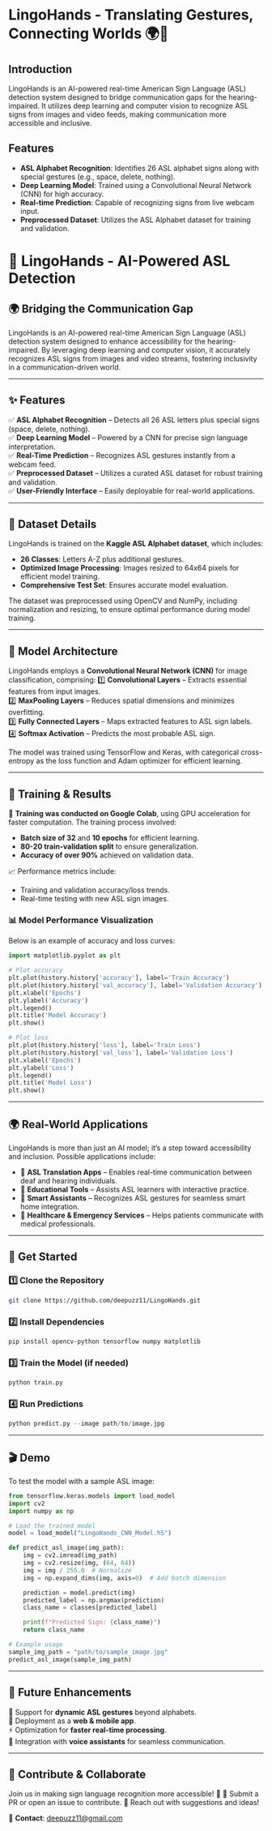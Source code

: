 # LingoHands - Translating Gestures, Connecting Worlds 🌍🤝

## Introduction
LingoHands is an AI-powered real-time American Sign Language (ASL) detection system designed to bridge communication gaps for the hearing-impaired. It utilizes deep learning and computer vision to recognize ASL signs from images and video feeds, making communication more accessible and inclusive.

## Features
- **ASL Alphabet Recognition**: Identifies 26 ASL alphabet signs along with special gestures (e.g., space, delete, nothing).
- **Deep Learning Model**: Trained using a Convolutional Neural Network (CNN) for high accuracy.
- **Real-time Prediction**: Capable of recognizing signs from live webcam input.
- **Preprocessed Dataset**: Utilizes the ASL Alphabet dataset for training and validation.
# 🤟 LingoHands - AI-Powered ASL Detection

## 🌍 Bridging the Communication Gap
LingoHands is an AI-powered real-time American Sign Language (ASL) detection system designed to enhance accessibility for the hearing-impaired. By leveraging deep learning and computer vision, it accurately recognizes ASL signs from images and video streams, fostering inclusivity in a communication-driven world.

---
## ✨ Features
✅ **ASL Alphabet Recognition** – Detects all 26 ASL letters plus special signs (space, delete, nothing).  
✅ **Deep Learning Model** – Powered by a CNN for precise sign language interpretation.  
✅ **Real-Time Prediction** – Recognizes ASL gestures instantly from a webcam feed.  
✅ **Preprocessed Dataset** – Utilizes a curated ASL dataset for robust training and validation.  
✅ **User-Friendly Interface** – Easily deployable for real-world applications.  

---
## 📂 Dataset Details
LingoHands is trained on the **Kaggle ASL Alphabet dataset**, which includes:
- **26 Classes**: Letters A-Z plus additional gestures.
- **Optimized Image Processing**: Images resized to 64x64 pixels for efficient model training.
- **Comprehensive Test Set**: Ensures accurate model evaluation.

The dataset was preprocessed using OpenCV and NumPy, including normalization and resizing, to ensure optimal performance during model training.

---
## 🧠 Model Architecture
LingoHands employs a **Convolutional Neural Network (CNN)** for image classification, comprising:
1️⃣ **Convolutional Layers** – Extracts essential features from input images.  
2️⃣ **MaxPooling Layers** – Reduces spatial dimensions and minimizes overfitting.  
3️⃣ **Fully Connected Layers** – Maps extracted features to ASL sign labels.  
4️⃣ **Softmax Activation** – Predicts the most probable ASL sign.  

The model was trained using TensorFlow and Keras, with categorical cross-entropy as the loss function and Adam optimizer for efficient learning.

---
## 🎯 Training & Results
🚀 **Training was conducted on Google Colab**, using GPU acceleration for faster computation. The training process involved:
- **Batch size of 32** and **10 epochs** for efficient learning.
- **80-20 train-validation split** to ensure generalization.
- **Accuracy of over 90%** achieved on validation data.

📈 Performance metrics include:
- Training and validation accuracy/loss trends.
- Real-time testing with new ASL sign images.

### 📊 Model Performance Visualization
Below is an example of accuracy and loss curves:

```python
import matplotlib.pyplot as plt

# Plot accuracy
plt.plot(history.history['accuracy'], label='Train Accuracy')
plt.plot(history.history['val_accuracy'], label='Validation Accuracy')
plt.xlabel('Epochs')
plt.ylabel('Accuracy')
plt.legend()
plt.title('Model Accuracy')
plt.show()

# Plot loss
plt.plot(history.history['loss'], label='Train Loss')
plt.plot(history.history['val_loss'], label='Validation Loss')
plt.xlabel('Epochs')
plt.ylabel('Loss')
plt.legend()
plt.title('Model Loss')
plt.show()
```

---
## 🌍 Real-World Applications
LingoHands is more than just an AI model; it’s a step toward accessibility and inclusion. Possible applications include:
- 🔹 **ASL Translation Apps** – Enables real-time communication between deaf and hearing individuals.
- 🔹 **Educational Tools** – Assists ASL learners with interactive practice.
- 🔹 **Smart Assistants** – Recognizes ASL gestures for seamless smart home integration.
- 🔹 **Healthcare & Emergency Services** – Helps patients communicate with medical professionals.

---
## 🚀 Get Started
### 1️⃣ Clone the Repository
```bash
git clone https://github.com/deepuzz11/LingoHands.git
```
### 2️⃣ Install Dependencies
```bash
pip install opencv-python tensorflow numpy matplotlib
```
### 3️⃣ Train the Model (if needed)
```python
python train.py
```
### 4️⃣ Run Predictions
```python
python predict.py --image path/to/image.jpg
```

---
## 🎬 Demo
To test the model with a sample ASL image:
```python
from tensorflow.keras.models import load_model
import cv2
import numpy as np

# Load the trained model
model = load_model("LingoHands_CNN_Model.h5")

def predict_asl_image(img_path):
    img = cv2.imread(img_path)
    img = cv2.resize(img, (64, 64))
    img = img / 255.0  # Normalize
    img = np.expand_dims(img, axis=0)  # Add batch dimension

    prediction = model.predict(img)
    predicted_label = np.argmax(prediction)
    class_name = classes[predicted_label]

    print(f"Predicted Sign: {class_name}")
    return class_name

# Example usage
sample_img_path = "path/to/sample_image.jpg"
predict_asl_image(sample_img_path)
```

---
## 🔮 Future Enhancements
🚀 Support for **dynamic ASL gestures** beyond alphabets.  
📲 Deployment as a **web & mobile app**.  
⚡ Optimization for **faster real-time processing**.  
🤖 Integration with **voice assistants** for seamless communication.  

---
## 🤝 Contribute & Collaborate
Join us in making sign language recognition more accessible! 🎉
🔹 Submit a PR or open an issue to contribute.
🔹 Reach out with suggestions and ideas!

📧 **Contact**: deepuzz11@gmail.com


